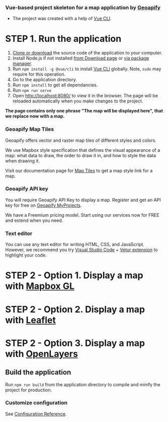 ### Vue-based project skeleton for a map application by [Geoapify](https://www.geoapify.com)
* The project was created with a help of [Vue CLI](https://cli.vuejs.org).

# STEP 1. Run the application
1. [Clone or download](https://help.github.com/en/github/creating-cloning-and-archiving-repositories/cloning-a-repository) the source code of the application to your computer.
2. Install Node.js if not installed [from Download page](https://nodejs.org/en/download/) or [via package manager](https://nodejs.org/en/download/package-manager/).
3. Run `npm install -g @vue/cli` to install [Vue CLI](https://cli.vuejs.org) globally. Note, `sudo` may require for this operation.
4. Go to the application directory.
5. Run `npm install` to get all dependancies.
6. Run `npm run serve` 
7. Open [http://localhost:8080/](http://localhost:8080/) to view it in the browser. The page will be reloaded automatically when you make changes to the project.

**The page contains only one phrase "The map will be displayed here", that we replace now with a map.**

### Geoapify Map Tiles
Geoapify offers vector and raster map tiles of different styles and colors. 

We use Mapbox style specification that defines the visual appearance of a map: what data to draw, the order to draw it in, and how to style the data when drawing it. 

Visit our documentation page for [Map Tiles](https://apidocs.geoapify.com/docs/maps/map-tiles/map-tiles) to get a map style link for a map.

### Geoapify API key
You will require Geoapify API Key to display a map. Register and get an API key for free on [Geoapify MyProjects](https://myprojects.geoapify.com).

We have a Freemium pricing model. Start using our services now for FREE and extend when you need.

### Text editor
You can use any text editor for writing HTML, CSS, and JavaScript. However, we recommend you try [Visual Studio Code](https://code.visualstudio.com) + [Vetur extension](https://marketplace.visualstudio.com/items?itemName=octref.vetur) to highlight your code.

# STEP 2 - Option 1. Display a map with [Mapbox GL](https://docs.mapbox.com/mapbox-gl-js/api/)

# STEP 2 - Option 2. Display a map with [Leaflet](https://leafletjs.com/)

# STEP 2 - Option 3. Display a map with [OpenLayers](https://openlayers.org)

## Build the application
Run `npm run build` from the application directory to compile and minify the project for production.

### Customize configuration
See [Configuration Reference](https://cli.vuejs.org/config/).



